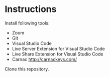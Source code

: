 # Instructions
Install following tools:
- Zoom
- Git
- Visual Studio Code
- Live Server Extension for Visual Studio Code
- Live Share Extension for Visual Studio Code
- Carnac http://carnackeys.com/

Clone this repository.

